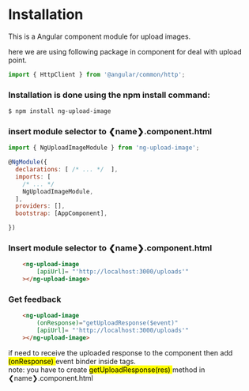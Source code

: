 
# Installation

This is a Angular component module for upload images.

here we are using following package in component for deal with upload point.
```javascript
import { HttpClient } from '@angular/common/http';
```

### Installation is done using the npm install command:

```bash
$ npm install ng-upload-image
```

### insert module selector to &#10094;name&#10095;.component.html

```javascript
import { NgUploadImageModule } from 'ng-upload-image';

@NgModule({
  declarations: [ /* ... */  ],
  imports: [
    /* ... */
    NgUploadImageModule,
  ],
  providers: [],
  bootstrap: [AppComponent],

})
```


### Insert module selector to &#10094;name&#10095;.component.html

```html
    <ng-upload-image  
        [apiUrl]= "'http://localhost:3000/uploads'"
    ></ng-upload-image>
```
### Get feedback

```html
    <ng-upload-image
        (onResponse)="getUploadResponse($event)"  
        [apiUrl]= "'http://localhost:3000/uploads'"
    ></ng-upload-image>
```
if need to receive the uploaded response to the component then add <mark> (onResponse) </mark> event binder inside tags.   
note: you have to create <mark> getUploadResponse(res) </mark> method in &#10094;name&#10095;.component.html

